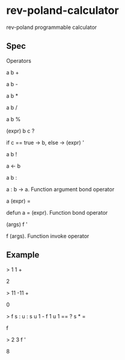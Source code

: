 # rev-poland-calculator
rev-poland programmable calculator

## Spec
Operators

a b +

a b -

a b *

a b /

a b %


(expr) b c ?

if c == true -> b, else -> (expr) '


a b !

a <- b


a b :

a : b -> a. Function argument bond operator


a (expr) =

defun a = (expr). Function bond operator


(args) f '

f (args). Function invoke operator

## Example
\> 1 1 +

2

\> 11 -11 +

0

\> f s : u : s u 1 - f 1 u 1 == ? s * =

f

\> 2 3 f '

8
